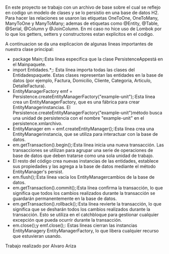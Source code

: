 En este proyecto se trabajo con un archivo de base sobre el cual se reflejo en codigo un modelo de clases y se lo persistio en una base de datos H2.
Para hacer las relaciones se usaron las etiquetas OneToOne, OneToMany, ManyToOne y ManyToMany; ademas de etiquetas como @Entity, @Table, @Serial, @Column y @JoinColumn.
En mi caso no hice uso de Lombok por lo que los getters, setters y constructores estan explicitos en el codigo.

A continuacion se da una explicacion de algunas lineas importantes de nuestra clase principal:

- package Main;:Esta línea especifica que la clase PersistenceAppestá en el Mainpaquete.
- import Entidades.*;: Esta línea importa todas las clases del Entidadespaquete. Estas clases representan las entidades en la base de datos (por ejemplo, Factura, Domicilio, Cliente, Categoria, Articulo, DetalleFactura).
- EntityManagerFactory emf = Persistence.createEntityManagerFactory("example-unit");:Esta línea crea un EntityManagerFactory, que es una fábrica para crear EntityManagerinstancias. El Persistence.createEntityManagerFactory("example-unit")método busca una unidad de persistencia con el nombre "example-unit" en el persistence.xmlarchivo.
- EntityManager em = emf.createEntityManager();:Esta línea crea una EntityManagerinstancia, que se utiliza para interactuar con la base de datos.
- em.getTransaction().begin();:Esta línea inicia una nueva transacción. Las transacciones se utilizan para agrupar una serie de operaciones de base de datos que deben tratarse como una sola unidad de trabajo.
- El resto del código crea nuevas instancias de las entidades, establece sus propiedades y las agrega a la base de datos mediante el método EntityManager's persist.
- em.flush();:Esta línea vacía los EntityManagercambios de la base de datos.
- em.getTransaction().commit();:Esta línea confirma la transacción, lo que significa que todos los cambios realizados durante la transacción se guardarán permanentemente en la base de datos.
- em.getTransaction().rollback();:Esta línea revierte la transacción, lo que significa que se desharán todos los cambios realizados durante la transacción. Esto se utiliza en el catchbloque para gestionar cualquier excepción que pueda ocurrir durante la transacción.
- em.close();y emf.close();: Estas líneas cierran las instancias EntityManagery EntityManagerFactory, lo que libera cualquier recurso que estuvieran usando.

Trabajo realizado por Alvaro Ariza
